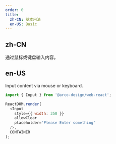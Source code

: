 ```yaml
---
order: 0
title:
  zh-CN: 基本用法
  en-US: Basic
---
```


## zh-CN

通过鼠标或键盘输入内容。

## en-US

Input content via mouse or keyboard.

```js
import { Input } from '@arco-design/web-react';

ReactDOM.render(
  <Input
    style={{ width: 350 }}
    allowClear
    placeholder="Please Enter something"
  />,
  CONTAINER
);
```
